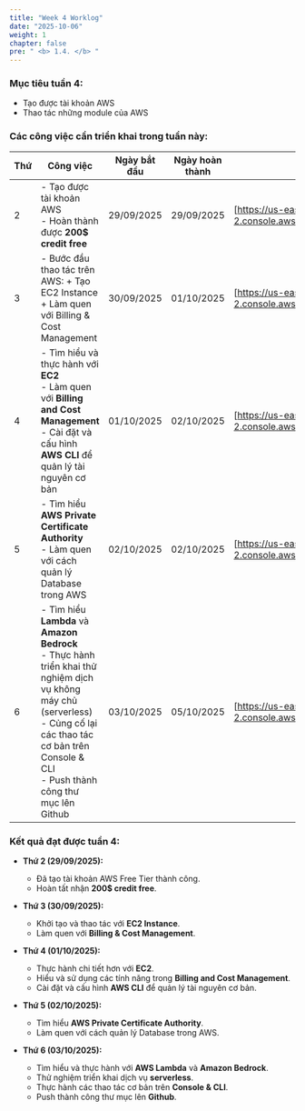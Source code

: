 ```yaml
---
title: "Week 4 Worklog"
date: "2025-10-06"
weight: 1
chapter: false
pre: " <b> 1.4. </b> "
---
```


### Mục tiêu tuần 4:

* Tạo được tài khoản AWS
* Thao tác những module của AWS

### Các công việc cần triển khai trong tuần này:

| Thứ | Công việc                                                                                                                                                                                                                 | Ngày bắt đầu | Ngày hoàn thành | Nguồn tài liệu                                            |
| --- |---------------------------------------------------------------------------------------------------------------------------------------------------------------------------------------------------------------------------|--------------|-----------------|-----------------------------------------------------------|
| 2   | - Tạo được tài khoản AWS <br> - Hoàn thành được **200$ credit free**                                                                                                                                                      | 29/09/2025   | 29/09/2025      | [https://us-east-2.console.aws.amazon.com/console/home?/] |
| 3   | - Bước đầu thao tác trên AWS: + Tạo EC2 Instance <br>  + Làm quen với Billing & Cost Management                                                                                                                           | 30/09/2025   | 01/10/2025      | [https://us-east-2.console.aws.amazon.com/console/home?/] |
| 4   | - Tìm hiểu và thực hành với **EC2** <br> - Làm quen với **Billing and Cost Management** <br> - Cài đặt và cấu hình **AWS CLI** để quản lý tài nguyên cơ bản                                                               | 01/10/2025   | 02/10/2025      | [https://us-east-2.console.aws.amazon.com/console/home?/] |
| 5   | - Tìm hiểu **AWS Private Certificate Authority** <br> - Làm quen với cách quản lý Database trong AWS                                                                                                                      | 02/10/2025   | 02/10/2025      | [https://us-east-2.console.aws.amazon.com/console/home?/] |
| 6   | - Tìm hiểu **Lambda** và **Amazon Bedrock** <br> - Thực hành triển khai thử nghiệm dịch vụ không máy chủ (serverless) <br> - Củng cố lại các thao tác cơ bản trên Console & CLI <br> - Push thành công thư mục lên Github | 03/10/2025   | 05/10/2025      | [https://us-east-2.console.aws.amazon.com/console/home?/] |

### Kết quả đạt được tuần 4:

* **Thứ 2 (29/09/2025):**
    - Đã tạo tài khoản AWS Free Tier thành công.
    - Hoàn tất nhận **200$ credit free**.

* **Thứ 3 (30/09/2025):**
    - Khởi tạo và thao tác với **EC2 Instance**.
    - Làm quen với **Billing & Cost Management**.

* **Thứ 4 (01/10/2025):**
    - Thực hành chi tiết hơn với **EC2**.
    - Hiểu và sử dụng các tính năng trong **Billing and Cost Management**.
    - Cài đặt và cấu hình **AWS CLI** để quản lý tài nguyên cơ bản.

* **Thứ 5 (02/10/2025):**
    - Tìm hiểu **AWS Private Certificate Authority**.
    - Làm quen với cách quản lý Database trong AWS.

* **Thứ 6 (03/10/2025):**
    - Tìm hiểu và thực hành với **AWS Lambda** và **Amazon Bedrock**.
    - Thử nghiệm triển khai dịch vụ **serverless**.
    - Thực hành các thao tác cơ bản trên **Console & CLI**. 
    - Push thành công thư mục lên **Github**.

